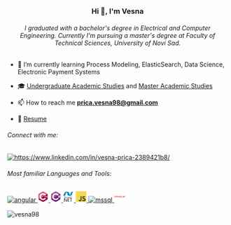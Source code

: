 <h3 align="center">Hi 👋, I'm Vesna</h3>
<h6 align="center">I graduated with a bachelor's degree in Electrical and Computer Engineering. Currently I'm pursuing a master's degree at Faculty of Technical Sciences, University of Novi Sad.</h6>

- 🌱 I’m currently learning Process Modeling, ElasticSearch, Data Science, Electronic Payment Systems

- 🎓 [Undergraduate Academic Studies](http://www.ftn.uns.ac.rs/n648309510/power-software-engineering) and [Master Academic Studies](http://www.ftn.uns.ac.rs/1720956937/computing-and-control-engineering)

- 📫 How to reach me **prica.vesna98@gmail.com**

- 📄 [Resume](https://github.com/vesna98/vesna98/CV.pdf)

<h6 align="left">Connect with me:</h6>
<p align="left">
<a href="https://www.linkedin.com/in/vesna-prica-2389421b8/" target="blank"><img align="center" src="https://raw.githubusercontent.com/rahuldkjain/github-profile-readme-generator/master/src/images/icons/Social/linked-in-alt.svg" alt="https://www.linkedin.com/in/vesna-prica-2389421b8/" height="20" width="25" /></a>
</p>

<h6 align="left">Most familiar Languages and Tools:</h6>
<p align="left"> <a href="https://angular.io" target="_blank" rel="noreferrer"> <img src="https://angular.io/assets/images/logos/angular/angular.svg" alt="angular" height="25" width="25"/> <a href="https://www.w3schools.com/cpp/" target="_blank" rel="noreferrer"> <img src="https://raw.githubusercontent.com/devicons/devicon/master/icons/cplusplus/cplusplus-original.svg" alt="cplusplus" height="25" width="25"/> </a> <a href="https://www.w3schools.com/cs/" target="_blank" rel="noreferrer"> <img src="https://raw.githubusercontent.com/devicons/devicon/master/icons/csharp/csharp-original.svg" alt="csharp" height="25" width="25"/> </a> <a href="https://dotnet.microsoft.com/" target="_blank" rel="noreferrer"> <img src="https://raw.githubusercontent.com/devicons/devicon/master/icons/dot-net/dot-net-original-wordmark.svg" alt="dotnet" height="25" width="25"/> </a> <a href="https://developer.mozilla.org/en-US/docs/Web/JavaScript" target="_blank" rel="noreferrer"> <img src="https://raw.githubusercontent.com/devicons/devicon/master/icons/javascript/javascript-original.svg" alt="javascript" width="25" height="25"/> </a> <a href="https://www.microsoft.com/en-us/sql-server" target="_blank" rel="noreferrer"> <img src="https://www.svgrepo.com/show/303229/microsoft-sql-server-logo.svg" alt="mssql" width="25" height="25"/> </a> <a href="https://www.oracle.com/" target="_blank" rel="noreferrer"> <img src="https://raw.githubusercontent.com/devicons/devicon/master/icons/oracle/oracle-original.svg" alt="oracle" width="25" height="25"/> </a> </p>

<p><img align="center" src="https://github-readme-stats.vercel.app/api/top-langs?username=vesna98&show_icons=true&locale=en&layout=compact" alt="vesna98" /></p>
